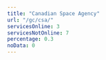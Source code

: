 ```yaml
---
title: "Canadian Space Agency"
url: "/gc/csa/"
servicesOnline: 3
servicesNotOnline: 7
percentage: 0.3
noData: 0
---
```


